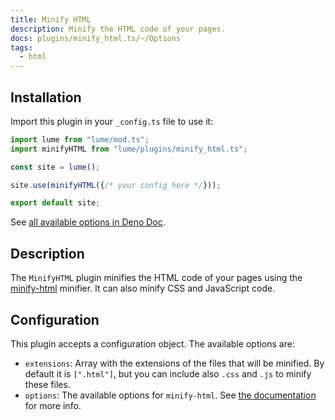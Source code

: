 ```yaml
---
title: Minify HTML
description: Minify the HTML code of your pages.
docs: plugins/minify_html.ts/~/Options
tags:
  - html
---
```


## Installation

Import this plugin in your `_config.ts` file to use it:

```js
import lume from "lume/mod.ts";
import minifyHTML from "lume/plugins/minify_html.ts";

const site = lume();

site.use(minifyHTML({/* your config here */}));

export default site;
```

See
[all available options in Deno Doc](https://doc.deno.land/https/deno.land/x/lume/plugins/minify_html.ts/~/Options).

## Description

The `MinifyHTML` plugin minifies the HTML code of your pages using the
[minify-html](https://github.com/wilsonzlin/minify-html) minifier. It can also
minify CSS and JavaScript code.

## Configuration

This plugin accepts a configuration object. The available options are:

- `extensions`: Array with the extensions of the files that will be minified. By
  default it is `[".html"]`, but you can include also `.css` and `.js` to minify
  these files.
- `options`: The available options for `minify-html`. See
  [the documentation](https://doc.deno.land/https://deno.land/x/lume/deps/minify_html.ts/~/Options)
  for more info.
